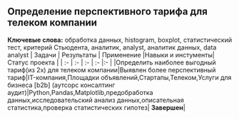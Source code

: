 
## Определение перспективного тарифа для телеком компании
**Ключевые слова:** обработка данных, histogram, boxplot, статистический тест,
критерий Стьюдента, аналитик, analyst, аналитик данных, data analyst
| Задачи | Результаты | Применение |Навыки и инстументы| Статус проекта |
| :- | :- | :- | :- |:- |
|Определить наиболее выгодный тариф(из 2х) для телеком компании|Выявлен более перспективный тариф|IT-компания,Площадки объявлений,Стартапы,Телеком,Услуги для бизнеса [b2b] (аутсорс консалтинг аудит)|Python,Pandas,Matplotlib,предобработка данных,исследовательский анализ данных,описательная статистика,проверка статистических гипотез| **Завершен**|
